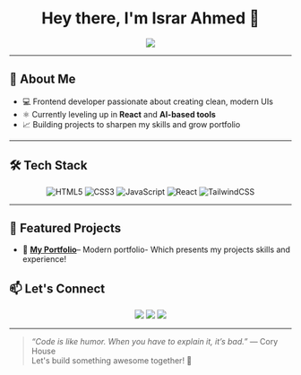 <h1 align="center">Hey there, I'm Israr Ahmed 👋</h1>

<p align="center">
  <img src="https://readme-typing-svg.herokuapp.com/?lines=Frontend+Developer;React+Enthusiast;AI+Lover;Lifelong+Learner&center=true&width=500&height=45">
</p>

---

## 🚀 About Me

- 💻 Frontend developer passionate about creating clean, modern UIs  
- ⚛️ Currently leveling up in **React** and **AI-based tools**
- 📈 Building projects to sharpen my skills and grow  portfolio



---

## 🛠️ Tech Stack

<div align="center">

![HTML5](https://img.shields.io/badge/HTML5-FF512F?style=for-the-badge&logo=html5&logoColor=white&labelColor=E34F26)
![CSS3](https://img.shields.io/badge/CSS3-1DA1F2?style=for-the-badge&logo=css3&logoColor=white&labelColor=1572B6)
![JavaScript](https://img.shields.io/badge/JavaScript-F7DF1E?style=for-the-badge&logo=javascript&logoColor=000000&labelColor=FBC02D)
![React](https://img.shields.io/badge/React-61DAFB?style=for-the-badge&logo=react&logoColor=000000&labelColor=2196F3)
![TailwindCSS](https://img.shields.io/badge/TailwindCSS-3B82F6?style=for-the-badge&logo=tailwindcss&logoColor=white&labelColor=06B6D4)


</div>


---

## 📌 Featured Projects

- 🔗 [**My Portfolio**](https://personal-project-99684.web.app)– Modern portfolio- Which presents my projects skills and experience!




## 📫 Let's Connect

<p align="center">
  <a href="https://www.linkedin.com/in/israr-ahmed29/"><img src="https://img.shields.io/badge/LinkedIn-blue?style=for-the-badge&logo=linkedin&logoColor=white"></a>
  <a href="mailto:im.israrahmed29@gmail.com"><img src="https://img.shields.io/badge/Email-D14836?style=for-the-badge&logo=gmail&logoColor=white"></a>
  <a href="https://personal-project-99684.web.app"><img src="https://img.shields.io/badge/Portfolio-000000?style=for-the-badge&logo=github&logoColor=white"></a>
</p>

---

> *“Code is like humor. When you have to explain it, it’s bad.”* — Cory House  
> Let's build something awesome together! 🚀
